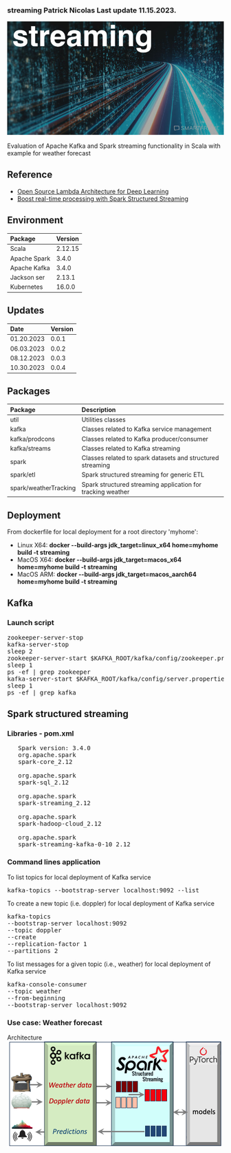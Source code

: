 ### streaming Patrick Nicolas Last update 11.15.2023.


![Evaluation and tips for Kafka and Spark streaming](images/streaming.jpg)


Evaluation of Apache Kafka and Spark streaming functionality in Scala with example for weather 
forecast

## Reference
- [Open Source Lambda Architecture for Deep Learning](http://patricknicolas.blogspot.com/2021/06/open-source-lambda-architecture-for.html)
- [Boost real-time processing with Spark Structured Streaming](https://patricknicolas.blogspot.com/2023/11/boost-real-time-processing-with-spark.html)

## Environment
| Package      | Version |
|:-------------|:--------|
| Scala        | 2.12.15 |
| Apache Spark | 3.4.0   |
| Apache Kafka | 3.4.0   |
| Jackson ser  | 2.13.1  |
| Kubernetes   | 16.0.0  |



## Updates
| Date       | Version |
|:-----------|:--------|
| 01.20.2023 | 0.0.1   |
| 06.03.2023 | 0.0.2   |
| 08.12.2023 | 0.0.3   |
| 10.30.2023 | 0.0.4   |


## Packages
| Package               | Description                                                 |
|:----------------------|:------------------------------------------------------------|
| util                  | Utilities classes                                           |
| kafka                 | Classes related to Kafka service management                 |
| kafka/prodcons        | Classes related to Kafka producer/consumer                  |
| kafka/streams         | Classes related to Kafka streaming                          |
| spark                 | Classes related to spark datasets and structured streaming  |
| spark/etl             | Spark structured streaming for generic ETL                  |
| spark/weatherTracking | Spark structured streaming application for tracking weather |


## Deployment
From dockerfile for local deployment for a root directory 'myhome':    
- Linux X64: **docker --build-args jdk_target=linux_x64 home=myhome build -t streaming**         
- MacOS X64: **docker --build-args jdk_target=macos_x64 home=myhome build -t streaming**
- MacOS ARM: **docker --build-args jdk_target=macos_aarch64 home=myhome build -t streaming**

## Kafka 

### Launch script
<pre>
zookeeper-server-stop
kafka-server-stop
sleep 2
zookeeper-server-start $KAFKA_ROOT/kafka/config/zookeeper.properties &
sleep 1
ps -ef | grep zookeeper
kafka-server-start $KAFKA_ROOT/kafka/config/server.properties &
sleep 1
ps -ef | grep kafka
</pre>



## Spark structured streaming 

### Libraries - pom.xml
<pre>
   Spark version: <spark.version>3.4.0</spark.version>
   <groupId>org.apache.spark</groupId>
   <artifactId>spark-core_2.12</artifactId>

   <groupId>org.apache.spark</groupId>
   <artifactId>spark-sql_2.12</artifactId>

   <groupId>org.apache.spark</groupId>
   <artifactId>spark-streaming_2.12</artifactId>

   <groupId>org.apache.spark</groupId>
   <artifactId>spark-hadoop-cloud_2.12</artifactId>

   <groupId>org.apache.spark</groupId>
   <artifactId>spark-streaming-kafka-0-10_2.12</artifactId>
</pre>

### Command lines application

To list topics for local deployment of Kafka service
<pre>
kafka-topics --bootstrap-server localhost:9092 --list
</pre>

To create a new topic (i.e. doppler) for local deployment of Kafka service
<pre>
kafka-topics
--bootstrap-server localhost:9092
--topic doppler
--create
--replication-factor 1
--partitions 2
</pre>

To list messages for a given topic (i.e., weather) for local deployment of Kafka service
<pre>
kafka-console-consumer
--topic weather
--from-beginning
--bootstrap-server localhost:9092
</pre>

### Use case: Weather forecast
Architecture
![Architecture](images/Kafka-Spark-Streaming.png)




